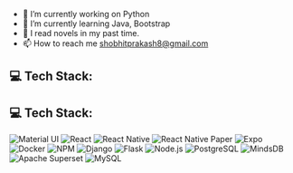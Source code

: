 - 👀 I’m currently working on Python
- 🌱 I’m currently learning Java, Bootstrap
- 💞️ I read novels in my past time.
- 📫 How to reach me shobhitprakash8@gmail.com

<!---
ADM-ShobhitP/ADM-ShobhitP is a ✨ special ✨ repository because its `README.md` (this file) appears on your GitHub profile.
You can click the Preview link to take a look at your changes.
--->


## 💻 Tech Stack:
## 💻 Tech Stack:
![Material UI](https://img.shields.io/badge/Material--UI-007FFF?style=flat-square&logo=mui&logoColor=white)
![React](https://img.shields.io/badge/React-20232A?style=flat-square&logo=react&logoColor=61DAFB)
![React Native](https://img.shields.io/badge/React%20Native-20232A?style=flat-square&logo=react&logoColor=61DAFB)
![React Native Paper](https://img.shields.io/badge/React%20Native%20Paper-0088CC?style=flat-square&logo=react&logoColor=white)
![Expo](https://img.shields.io/badge/Expo-000020?style=flat-square&logo=expo&logoColor=white)
![Docker](https://img.shields.io/badge/Docker-2496ED?style=flat-square&logo=docker&logoColor=white)
![NPM](https://img.shields.io/badge/NPM-CB3837?style=flat-square&logo=npm&logoColor=white)
![Django](https://img.shields.io/badge/Django-092E20?style=flat-square&logo=django&logoColor=white)
![Flask](https://img.shields.io/badge/Flask-000000?style=flat-square&logo=flask&logoColor=white)
![Node.js](https://img.shields.io/badge/Node.js-43853D?style=flat-square&logo=node.js&logoColor=white)
![PostgreSQL](https://img.shields.io/badge/PostgreSQL-336791?style=flat-square&logo=postgresql&logoColor=white)
![MindsDB](https://img.shields.io/badge/MindsDB-FFCC00?style=flat-square&logo=mindsdb&logoColor=black)
![Apache Superset](https://img.shields.io/badge/Apache%20Superset-FF5733?style=flat-square&logo=apache&logoColor=white)
![MySQL](https://img.shields.io/badge/MySQL-4479A1?style=flat-square&logo=mysql&logoColor=white)
